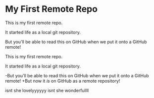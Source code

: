 # My First Remote Repo

This is my first remote repo.

It started life as a local git repository.

But you'll be able to read this on GitHub when we put it onto a GitHub remote!

This is my first remote repo.
 
 It started life as a local git repository.
 
-But you'll be able to read this on GitHub when we put it onto a GitHub remote!
+But now it *is* on GitHub as a remote repository!

isnt she lovelyyyyyy
isnt she wonderfullll
